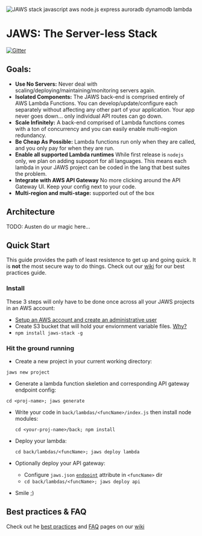 ![JAWS stack javascript aws node.js express auroradb dynamodb lambda](https://github.com/jaws-stack/JAWS/blob/v1.0/jaws_v1_logo.png)

JAWS: The Server-less Stack
=================================

[![Gitter](https://badges.gitter.im/Join%20Chat.svg)](https://gitter.im/jaws-stack/JAWS?utm_source=badge&utm_medium=badge&utm_campaign=pr-badge)

## Goals:

 - **Use No Servers:** Never deal with scaling/deploying/maintaining/monitoring servers again.
 - **Isolated Components:** The JAWS back-end is comprised entirely of AWS Lambda Functions.  You can develop/update/configure each separately without affecting any other part of your application.  Your app never goes down...  only individual API routes can go down.
 - **Scale Infinitely:**  A back-end comprised of Lambda functions comes with a ton of concurrency and you can easily enable multi-region redundancy.
 - **Be Cheap As Possible:**  Lambda functions run only when they are called, and you only pay for when they are run.
 - **Enable all supported Lambda runtimes** While first release is `nodejs` only, we plan on adding supoport for all languages. This means each lambda in your JAWS project can be coded in the lang that best suites the problem.
 - **Integrate with AWS API Gateway** No more clicking around the API Gateway UI.  Keep your config next to your code.
 - **Multi-region and multi-stage:** supported out of the box

## Architecture

TODO: Austen do ur magic here...

## Quick Start

This guide provides the path of least resistence to get up and going quick.  It is **not** the most secure way to do things.  Check out our [wiki](https://github.com/jaws-stack/JAWS/wiki) for our best practices guide.

### Install

These 3 steps will only have to be done once across all your JAWS projects in an AWS account:
*  [Setup an AWS account and create an administrative user](https://github.com/jaws-stack/JAWS/wiki/v1:-AWS-Account-setup)
*  Create S3 bucket that will hold your enviornment variable files. [Why?](https://github.com/jaws-stack/JAWS/wiki/FAQ#why-do-you-use-an-s3-bucket-to-store-env-vars)
*  ```npm install jaws-stack -g```

### Hit the ground running

*  Create a new project in your current working directory:

  ```jaws new project```
*  Generate a lambda function skeletion and corresponding API gateway endpoint config:
  
  ```cd <proj-name>; jaws generate```
* Write your code in `back/lambdas/<funcName>/index.js` then install node modules:

  ```cd <your-proj-name>/back; npm install```
* Deploy your lambda:

  ```cd back/lambdas/<funcName>; jaws deploy lambda```

* Optionally deploy your API gateway:
  * Configure `jaws.json` [`endpoint`](./docs/jaws-json.md) attribute in `<funcName>` dir
  * ```cd back/lambdas/<funcName>; jaws deploy api```

* Smile ;)

## Best practices & FAQ

Check out he [best practices](https://github.com/jaws-stack/JAWS/wiki/v1:best-practices) and [FAQ](https://github.com/jaws-stack/JAWS/wiki/FAQ) pages on our [wiki](https://github.com/jaws-stack/JAWS/wiki)




